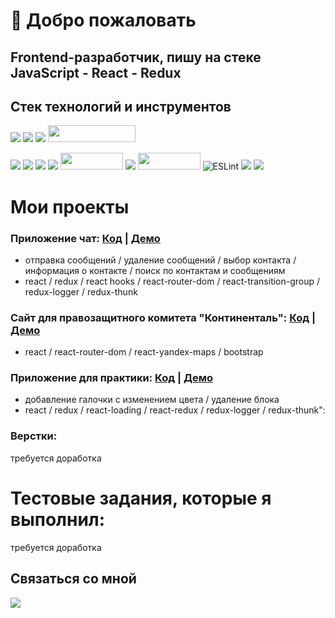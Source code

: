 # 👋 Добро пожаловать
## Frontend-разработчик, пишу на стеке JavaScript - React - Redux

## Cтек технологий и инструментов 

![](https://img.shields.io/badge/javascript%20-%23323330.svg?&style=for-the-badge&logo=javascript&logoColor=%23F7DF1E)
![](https://img.shields.io/badge/react%20-%2320232a.svg?&style=for-the-badge&logo=react&logoColor=%2361DAFB)
![](https://img.shields.io/badge/redux%20-%23593d88.svg?&style=for-the-badge&logo=redux&logoColor=white)
<img src="https://camo.githubusercontent.com/05fa5b49e5aed65571a782d2d5a857a463c6862ffea1a420aa076f4fe9edb895/68747470733a2f2f696d672e736869656c64732e696f2f62616467652f52656475782d2d5468756e6b2d3233306633393f7374796c653d666c61742d737175617265266c6f676f3d5265647578266c6f676f436f6c6f723d666633393239" width="140" height="27"/>

![](https://img.shields.io/badge/react_router%20-CA4245.svg?&style=for-the-badge&logo=react-router&logoColor=white)
<img src="https://img.shields.io/badge/SASS%20-hotpink.svg?&style=for-the-badge&logo=SASS&logoColor=white"/>
![](https://img.shields.io/badge/bootstrap%20-%23563D7C.svg?&style=for-the-badge&logo=bootstrap&logoColor=white)
<img src="https://img.shields.io/badge/material%20ui%20-%230081CB.svg?&style=for-the-badge&logo=material-ui&logoColor=white"/>
<img src="https://camo.githubusercontent.com/2c35078344be480c144d239355446838b6e63cfbbf650077a209262728ba3440/68747470733a2f2f696d672e736869656c64732e696f2f62616467652f4769742d626c61636b3f7374796c653d666c61742d737175617265266c6f676f3d676974" width="100" height="27">
<img src="https://img.shields.io/badge/heroku%20-%23430098.svg?&style=for-the-badge&logo=heroku&logoColor=white"/>
<img src="https://camo.githubusercontent.com/1f11106396efd0b619f5497783ec2c078946acdeb1cc5e872b07baf8af40baf8/68747470733a2f2f696d672e736869656c64732e696f2f62616467652f50726574746965722d626c61636b3f7374796c653d666c61742d737175617265266c6f676f3d7072657474696572" width="100" height="27">
<img alt="ESLint" src="https://img.shields.io/badge/ESLint-4B3263?style=for-the-badge&logo=eslint&logoColor=white" />
![](https://img.shields.io/badge/html5%20-%23E34F26.svg?&style=for-the-badge&logo=html5&logoColor=white)
![](https://img.shields.io/badge/css-%23239120.svg?&style=for-the-badge&logo=css3&logoColor=white)

# Мои проекты

### Приложение чат: [Код](https://github.com/ImranNihlo/react-chat) | [Демо](https://protected-coast-80252.herokuapp.com/)

* отправка сообщений / удаление сообщений / выбор контакта / информация о контакте / поиск по контактам и сообщениям
* react / redux / react hooks / react-router-dom / react-transition-group / redux-logger / redux-thunk

### Сайт для правозащитного комитета "Континенталь": [Код](https://github.com/ImranNihlo/Continental) | [Демо](https://pure-harbor-24422.herokuapp.com/)

* react / react-router-dom / react-yandex-maps / bootstrap 

### Приложение для практики: [Код](https://github.com/ImranNihlo/redux-thunk) | [Демо](https://sleepy-journey-97250.herokuapp.com/)

* добавление галочки с изменением цвета / удаление блока  
* react / redux / react-loading / react-redux / redux-logger / redux-thunk":

### Верстки: 

требуется доработка

# Тестовые задания, которые я выполнил:

требуется доработка

## Связаться со мной

[![](https://img.shields.io/badge/telegram-D14836?color=2CA5E0&style=for-the-badge&logo=telegram&logoColor=white&&s=250)](https://t.me/ImranNihlo)

